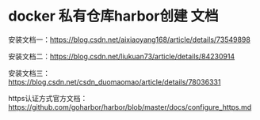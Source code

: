# docker 私有仓库harbor创建 文档



安装文档一：https://blog.csdn.net/aixiaoyang168/article/details/73549898

安装文档二：https://blog.csdn.net/liukuan73/article/details/84230914

安装文档三：https://blog.csdn.net/csdn_duomaomao/article/details/78036331

https认证方式官方文档：https://github.com/goharbor/harbor/blob/master/docs/configure_https.md